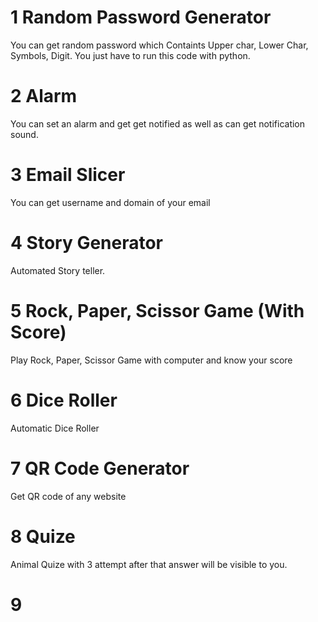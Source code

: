 # 1 Random Password Generator
You can get random password which Containts Upper char, Lower Char, Symbols, Digit.
You just have to run this code with python.

# 2 Alarm
You can set an alarm and get get notified as well as can get notification sound.

# 3 Email Slicer
You can get username and domain of your email

# 4 Story Generator
Automated Story teller.

# 5 Rock, Paper, Scissor Game (With Score)
Play Rock, Paper, Scissor Game with computer and know your score

# 6 Dice Roller
Automatic Dice Roller 

# 7 QR Code Generator
Get QR code of any website 

# 8 Quize
Animal Quize with 3 attempt after that answer will be visible to you.

# 9
